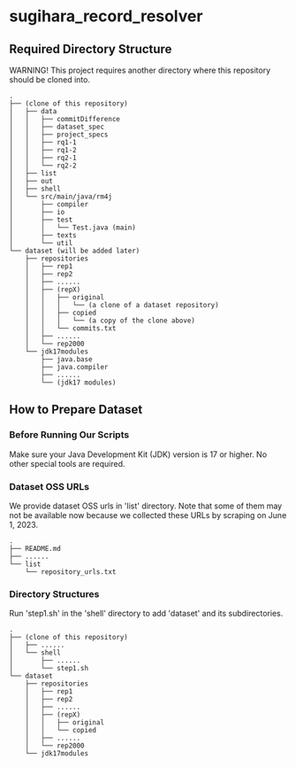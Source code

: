 # sugihara_record_resolver

## Required Directory Structure
WARNING! This project requires another directory where this repository should be cloned into.

```
.
├── (clone of this repository)
│   ├── data
│   │   ├── commitDifference
│   │   ├── dataset_spec
│   │   ├── project_specs
│   │   ├── rq1-1
│   │   ├── rq1-2
│   │   ├── rq2-1
│   │   └── rq2-2
│   ├── list
│   ├── out
│   ├── shell
│   └── src/main/java/rm4j
│       ├── compiler
│       ├── io
│       ├── test
│       │   └── Test.java (main)
│       ├── texts
│       └── util
└── dataset (will be added later)
    ├── repositories
    │   ├── rep1
    │   ├── rep2
    │   ├── ......
    │   ├── (repX)
    │   │   ├── original
    │   │   │   └── (a clone of a dataset repository)
    │   │   ├── copied
    │   │   │   └── (a copy of the clone above)
    │   │   └── commits.txt
    │   ├── ......
    │   └── rep2000
    └── jdk17modules
        ├── java.base
        ├── java.compiler
        ├── ......
        └── (jdk17 modules)

```

## How to Prepare Dataset
### Before Running Our Scripts
Make sure your Java Development Kit (JDK) version is 17 or higher. 
No other special tools are required.

### Dataset OSS URLs
We provide dataset OSS urls in 'list' directory.
Note that some of them may not be available now because we collected these URLs by scraping on June 1, 2023.

```
.
├── README.md
├── ......
└── list
    └── repository_urls.txt
```

### Directory Structures
Run 'step1.sh' in the 'shell' directory to add 'dataset' and its subdirectories.

```
.
├── (clone of this repository)
│   ├── ......
│   └── shell
│       ├── ......
│       └── step1.sh 
└── dataset
    ├── repositories
    │   ├── rep1
    │   ├── rep2
    │   ├── ......
    │   ├── (repX)
    │   │   ├── original
    │   │   └── copied
    │   ├── ......
    │   └── rep2000
    └── jdk17modules
```

